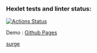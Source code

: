 ### Hexlet tests and linter status:
[![Actions Status](https://github.com/M9lTHblu/layout-designer-project-lvl1/workflows/hexlet-check/badge.svg)](https://github.com/M9lTHblu/layout-designer-project-lvl1/actions)

Demo :
[Github Pages](https://m9lthblu.github.io/layout-designer-project-lvl1/)

[surge](http://detailed-profit.surge.sh/)